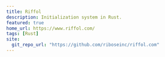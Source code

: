 ```yaml
---
title: Riffol
description: Initialization system in Rust.
featured: true
home_url: https://www.riffol.com/
tags: [Rust]
site:
  git_repo_url: "https://github.com/riboseinc/riffol.com"
---
```

